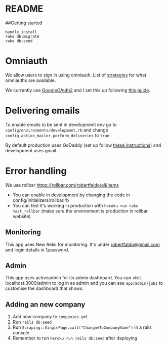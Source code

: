 # README

##Getting started
```
bundle install 
rake db:migrate
rake db:seed
```

# Omniauth 

We allow users to sign in using omniauth. List of [strategies](https://github.com/omniauth/omniauth/wiki/List-of-Strategies) for what omniauths are available. 

We currently use [GoogleOAuth2](https://github.com/zquestz/omniauth-google-oauth2) 
and I set this up following [this guide](https://medium.com/@adamlangsner/google-oauth-rails-5-using-devise-and-omniauth-1b7fa5f72c8e).

# Delivering emails 

To enable emails to be sent in development env go to `config/environments/development.rb` 
and change `config.action_mailer.perform_deliveries` to `true`

By default production uses GoDaddy (set up follow [these instructions](https://medium.com/@rachelchervin/sending-emails-with-godaddy-and-ruby-on-rails-fc503a45af10)) and 
development uses gmail. 

# Error handling

We use rollbar https://rollbar.com/robertfaldo/all/items

* You can enable in development by changing the code in config/initializers/rollbar.rb
* You can test it's working in production with `heroku run rake test_rollbar` (make sure the environment is production in rollbar website)

## Monitoring

This app uses New Relic for monitoring. It's under robertfaldo@gmail.com and login details in 1password.

## Admin

This app uses activeadmin for its admin dashboard. You can visit localhost:3000/admin to log in as admin 
and you can see `app/admin/jobs` to customise the dashboard that shows. 

## Adding an new company 

1. Add new company to `companies.yml`
2. Run `rails db:seed`
3. Run `Scraping::SinglePage.call("ChangmeToCompanyName")` in a rails console
4. Remember to run `heroku run rails db:seed` after deploying

